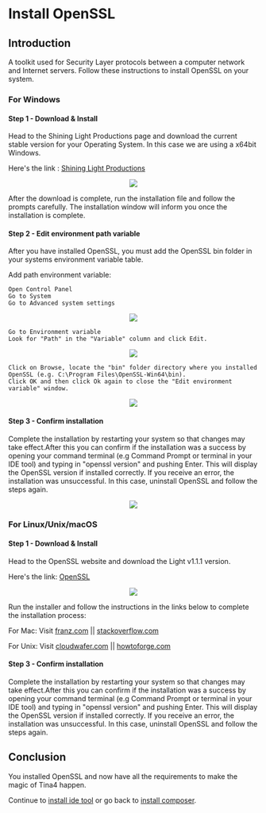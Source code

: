 <!--
// Tina4 : This Is Not A Framework
// Created with : PHPStorm
// User : andrevanzuydam
// Copyright (C)
// Contact : andrevanzuydam@gmail.com
-->
# Install OpenSSL

## Introduction
 
A toolkit used for Security Layer protocols between a computer network and Internet servers. Follow these instructions to install OpenSSL on your system. 

### For Windows

#### Step 1 - Download & Install

Head to the Shining Light Productions page and download the current stable version for your Operating System. In this case we are using a x64bit Windows. 

Here's the link : [Shining Light Productions](https://slproweb.com/products/Win32OpenSSL.html) 

<div align="center" alt="Installation OpenSSL">
 <img src="images/openssl.png">
</div>

After the download is complete, run the installation file and follow the prompts carefully. The installation window will inform you once the installation is complete. 

#### Step 2 - Edit environment path variable 

After you have installed OpenSSL, you must add the OpenSSL bin folder in your systems environment variable table.

Add path environment variable:
 
``` 
Open Control Panel
Go to System
Go to Advanced system settings
```
     
<div align="center" alt="Add Path Environment Variable 1">
 <img src="images/enviro1.png">
</div>        

``` 
Go to Environment variable 
Look for "Path" in the "Variable" column and click Edit.
```
     
<div align="center" alt="Add Path Environment Variable 2">
 <img src="images/enviro2.png">
</div>

``` 
Click on Browse, locate the "bin" folder directory where you installed OpenSSL (e.g. C:\Program Files\OpenSSL-Win64\bin). 
Click OK and then click Ok again to close the "Edit environment variable" window. 
```

<div align="center" alt="Add Path Environment Variable 3">
 <img src="images/openssl1.png">
</div> 

#### Step 3 - Confirm installation        

Complete the installation by restarting your system so that changes may take effect.After this you can confirm if the installation was a success by opening your command terminal (e.g Command Prompt or terminal in your IDE tool) and typing in "openssl version" and pushing Enter. This will display the OpenSSL version if installed correctly. If you receive an error, the installation was unsuccessful. In this case, uninstall OpenSSL and follow the steps again.

<div align="center" alt="Confirm Successful OpenSSL Installation">
 <img src="images/openssl2.png">
</div>

### For Linux/Unix/macOS

#### Step 1 - Download & Install

Head to the OpenSSL website and download the Light v1.1.1 version.

Here's the link: [OpenSSL](https://www.openssl.org/source/)

<div align="center" alt="OpenSSL Website">
 <img src="images/openssl3.png">
</div>

Run the installer and follow the instructions in the links below to complete the installation process:

For Mac:
Visit [franz.com](https://franz.com/support/openssl-mac.lhtml) || [stackoverflow.com](https://stackoverflow.com/questions/15185661/update-openssl-on-os-x-with-homebrew)

For Unix:
Visit [cloudwafer.com](https://cloudwafer.com/blog/installing-openssl-on-ubuntu-16-04-18-04/) || [howtoforge.com](https://www.howtoforge.com/tutorial/how-to-install-openssl-from-source-on-linux/)

#### Step 3 - Confirm installation        

Complete the installation by restarting your system so that changes may take effect.After this you can confirm if the installation was a success by opening your command terminal (e.g Command Prompt or terminal in your IDE tool) and typing in "openssl version" and pushing Enter. This will display the OpenSSL version if installed correctly. If you receive an error, the installation was unsuccessful. In this case, uninstall OpenSSL and follow the steps again.

## Conclusion

You installed OpenSSL and now have all the requirements to make the magic of Tina4 happen. 

Continue to [install ide tool](/installation/install-ide.md) or go back to [install composer](/installation/install-composer.md).